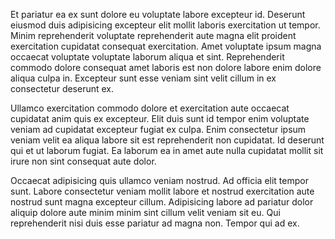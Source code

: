 Et pariatur ea ex sunt dolore eu voluptate labore excepteur id. Deserunt eiusmod duis adipisicing excepteur elit mollit laboris exercitation ut tempor. Minim reprehenderit voluptate reprehenderit aute magna elit proident exercitation cupidatat consequat exercitation. Amet voluptate ipsum magna occaecat voluptate voluptate laborum aliqua et sint. Reprehenderit commodo dolore consequat amet laboris est non dolore labore enim dolore aliqua culpa in. Excepteur sunt esse veniam sint velit cillum in ex consectetur deserunt ex.

Ullamco exercitation commodo dolore et exercitation aute occaecat cupidatat anim quis ex excepteur. Elit duis sunt id tempor enim voluptate veniam ad cupidatat excepteur fugiat ex culpa. Enim consectetur ipsum veniam velit ea aliqua labore sit est reprehenderit non cupidatat. Id deserunt qui et ut laborum fugiat. Ea laborum ea in amet aute nulla cupidatat mollit sit irure non sint consequat aute dolor.

Occaecat adipisicing quis ullamco veniam nostrud. Ad officia elit tempor sunt. Labore consectetur veniam mollit labore et nostrud exercitation aute nostrud sunt magna excepteur cillum. Adipisicing labore ad pariatur dolor aliquip dolore aute minim minim sint cillum velit veniam sit eu. Qui reprehenderit nisi duis esse pariatur ad magna non. Tempor qui ad ex.
